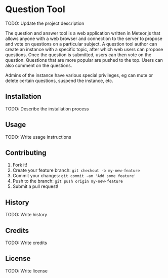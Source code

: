 # Question Tool

TODO: Update the project description

The question and answer tool is a web application written in Meteor.js that allows anyone with a web browser and connection to the server to propose and vote on questions on a particular subject. A question tool author can create an instance with a specific topic, after which web users can propose questions. Once the question is submitted, users can then vote on the question. Questions that are more popular are pushed to the top. Users can also comment on the questions.

Admins of the instance have various special privileges, eg can mute or delete certain questions, suspend the instance, etc.

## Installation

TODO: Describe the installation process

## Usage

TODO: Write usage instructions

## Contributing

1. Fork it!
2. Create your feature branch: `git checkout -b my-new-feature`
3. Commit your changes: `git commit -am 'Add some feature'`
4. Push to the branch: `git push origin my-new-feature`
5. Submit a pull request!

## History

TODO: Write history

## Credits

TODO: Write credits

## License

TODO: Write license
